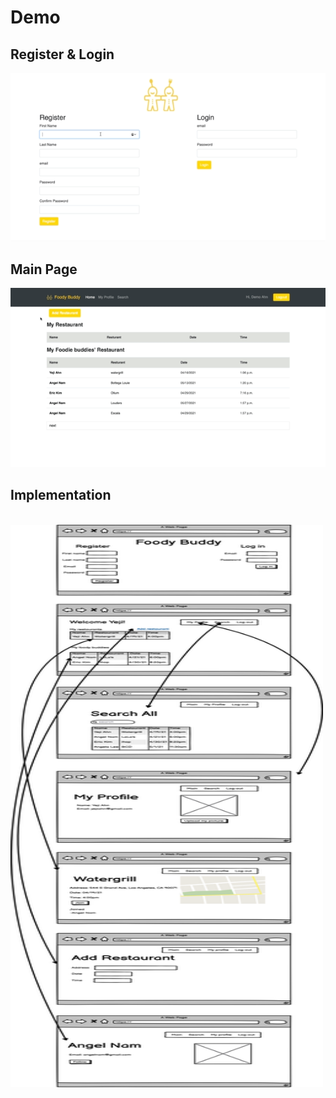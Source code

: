 # Demo
## Register & Login
<img src="https://github.com/yejiahn93/foody_buddy/blob/main/foody_app/static/foody_buddy_login_register.gif">

## Main Page
<img src="https://github.com/yejiahn93/foody_buddy/blob/main/foody_app/static/Foody_buddy_main.gif">

## Implementation
<br>
<img src="foody_app/static/Foody_Buddy.png" width="500" height="900">
